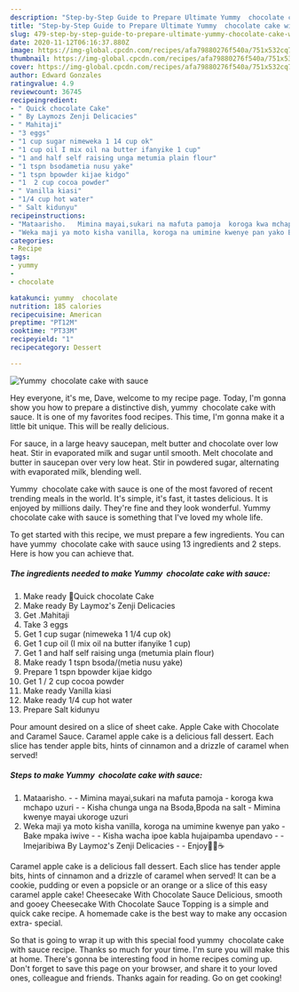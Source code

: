 ```yaml
---
description: "Step-by-Step Guide to Prepare Ultimate Yummy  chocolate cake with sauce"
title: "Step-by-Step Guide to Prepare Ultimate Yummy  chocolate cake with sauce"
slug: 479-step-by-step-guide-to-prepare-ultimate-yummy-chocolate-cake-with-sauce
date: 2020-11-12T06:16:37.880Z
image: https://img-global.cpcdn.com/recipes/afa79880276f540a/751x532cq70/yummy-chocolate-cake-with-sauce-recipe-main-photo.jpg
thumbnail: https://img-global.cpcdn.com/recipes/afa79880276f540a/751x532cq70/yummy-chocolate-cake-with-sauce-recipe-main-photo.jpg
cover: https://img-global.cpcdn.com/recipes/afa79880276f540a/751x532cq70/yummy-chocolate-cake-with-sauce-recipe-main-photo.jpg
author: Edward Gonzales
ratingvalue: 4.9
reviewcount: 36745
recipeingredient:
- " Quick chocolate Cake"
- " By Laymozs Zenji Delicacies"
- " Mahitaji"
- "3 eggs"
- "1 cup sugar nimeweka 1 14 cup ok"
- "1 cup oil I mix oil na butter ifanyike 1 cup"
- "1 and half self raising unga metumia plain flour"
- "1 tspn bsodametia nusu yake"
- "1 tspn bpowder kijae kidgo"
- "1  2 cup cocoa powder"
- " Vanilla kiasi"
- "1/4 cup hot water"
- " Salt kidunyu"
recipeinstructions:
- "Mataarisho.   Mimina mayai,sukari na mafuta pamoja  koroga kwa mchapo uzuri  Kisha chunga unga na Bsoda,Bpoda na salt  Mimina kwenye mayai ukoroge uzuri"
- "Weka maji ya moto kisha vanilla, koroga na umimine kwenye pan yako Bake mpaka iwive  Kisha wacha ipoe kabla hujaipamba upendavo   Imejaribiwa By Laymoz&#39;s Zenji Delicacies    Enjoy🍰🍫☕"
categories:
- Recipe
tags:
- yummy
- 
- chocolate

katakunci: yummy  chocolate 
nutrition: 185 calories
recipecuisine: American
preptime: "PT12M"
cooktime: "PT33M"
recipeyield: "1"
recipecategory: Dessert

---
```



![Yummy  chocolate cake with sauce](https://img-global.cpcdn.com/recipes/afa79880276f540a/751x532cq70/yummy-chocolate-cake-with-sauce-recipe-main-photo.jpg)

Hey everyone, it's me, Dave, welcome to my recipe page. Today, I'm gonna show you how to prepare a distinctive dish, yummy  chocolate cake with sauce. It is one of my favorites food recipes. This time, I'm gonna make it a little bit unique. This will be really delicious.

For sauce, in a large heavy saucepan, melt butter and chocolate over low heat. Stir in evaporated milk and sugar until smooth. Melt chocolate and butter in saucepan over very low heat. Stir in powdered sugar, alternating with evaporated milk, blending well.

Yummy  chocolate cake with sauce is one of the most favored of recent trending meals in the world. It's simple, it's fast, it tastes delicious. It is enjoyed by millions daily. They're fine and they look wonderful. Yummy  chocolate cake with sauce is something that I've loved my whole life.


To get started with this recipe, we must prepare a few ingredients. You can have yummy  chocolate cake with sauce using 13 ingredients and 2 steps. Here is how you can achieve that.

<!--inarticleads1-->

##### The ingredients needed to make Yummy  chocolate cake with sauce:

1. Make ready  🍫Quick chocolate Cake
1. Make ready  By Laymoz&#39;s Zenji Delicacies
1. Get  .Mahitaji
1. Take 3 eggs
1. Get 1 cup sugar (nimeweka 1 1/4 cup ok)
1. Get 1 cup oil (I mix oil na butter ifanyike 1 cup)
1. Get 1 and half self raising unga (metumia plain flour)
1. Make ready 1 tspn bsoda/(metia nusu yake)
1. Prepare 1 tspn bpowder kijae kidgo
1. Get 1 / 2 cup cocoa powder
1. Make ready  Vanilla kiasi
1. Make ready 1/4 cup hot water
1. Prepare  Salt kidunyu


Pour amount desired on a slice of sheet cake. Apple Cake with Chocolate and Caramel Sauce. Caramel apple cake is a delicious fall dessert. Each slice has tender apple bits, hints of cinnamon and a drizzle of caramel when served! 

<!--inarticleads2-->

##### Steps to make Yummy  chocolate cake with sauce:

1. Mataarisho.  -  - Mimina mayai,sukari na mafuta pamoja  - koroga kwa mchapo uzuri -  - Kisha chunga unga na Bsoda,Bpoda na salt  - Mimina kwenye mayai ukoroge uzuri
1. Weka maji ya moto kisha vanilla, koroga na umimine kwenye pan yako - Bake mpaka iwive -  - Kisha wacha ipoe kabla hujaipamba upendavo  -  - Imejaribiwa By Laymoz&#39;s Zenji Delicacies  -  -  Enjoy🍰🍫☕


Caramel apple cake is a delicious fall dessert. Each slice has tender apple bits, hints of cinnamon and a drizzle of caramel when served! It can be a cookie, pudding or even a popsicle or an orange or a slice of this easy caramel apple cake! Cheesecake With Chocolate Sauce Delicious, smooth and gooey Cheesecake With Chocolate Sauce Topping is a simple and quick cake recipe. A homemade cake is the best way to make any occasion extra- special. 

So that is going to wrap it up with this special food yummy  chocolate cake with sauce recipe. Thanks so much for your time. I'm sure you will make this at home. There's gonna be interesting food in home recipes coming up. Don't forget to save this page on your browser, and share it to your loved ones, colleague and friends. Thanks again for reading. Go on get cooking!

